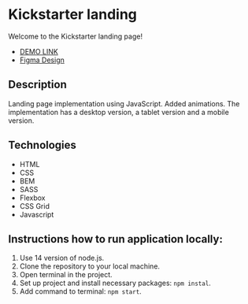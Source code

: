 # Kickstarter landing
Welcome to the Kickstarter landing page!

 - [DEMO LINK](https://DaveBeetle.github.io/kickstarter-landing/)
 - [Figma Design](https://www.figma.com/file/Ujp7bCFuvuJlkn8TSbQPSZ/Kickstarter_FE-students?node-id=19655-32&t=c30TxunC0vhFjzJZ-0/)

## Description
Landing page implementation using JavaScript. Added animations.
The implementation has a desktop version, a tablet version and a mobile version.

## Technologies
- HTML
- CSS
- BEM
- SASS
- Flexbox
- CSS Grid
- Javascript

## Instructions how to run application locally:
1. Use 14 version of node.js.
2. Clone the repository to your local machine.
3. Open terminal in the project.
4. Set up project and install necessary packages: `npm instal`.
5. Add command to terminal: `npm start`.
